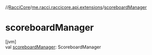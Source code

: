 //[RacciCore](../../index.md)/[me.racci.raccicore.api.extensions](index.md)/[scoreboardManager](scoreboard-manager.md)

# scoreboardManager

[jvm]\
val [scoreboardManager](scoreboard-manager.md): ScoreboardManager
